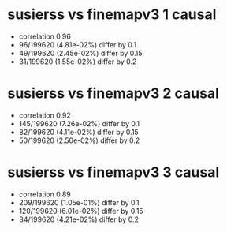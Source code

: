 # susierss vs finemapv3  1 causal

- correlation 0.96
- 96/199620 (4.81e-02%) differ by 0.1
- 49/199620 (2.45e-02%) differ by 0.15
- 31/199620 (1.55e-02%) differ by 0.2


# susierss vs finemapv3  2 causal

- correlation 0.92
- 145/199620 (7.26e-02%) differ by 0.1
- 82/199620 (4.11e-02%) differ by 0.15
- 50/199620 (2.50e-02%) differ by 0.2


# susierss vs finemapv3  3 causal

- correlation 0.89
- 209/199620 (1.05e-01%) differ by 0.1
- 120/199620 (6.01e-02%) differ by 0.15
- 84/199620 (4.21e-02%) differ by 0.2


